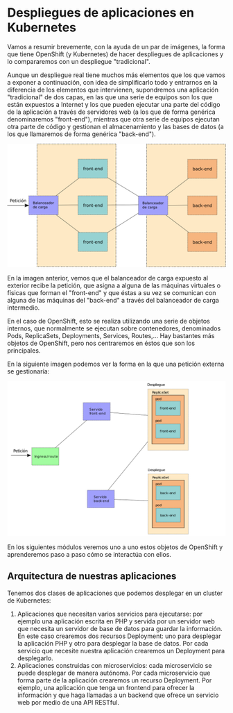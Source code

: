 # Despliegues de aplicaciones en Kubernetes

Vamos a resumir brevemente, con la ayuda de un par de imágenes, la forma que tiene OpenShift (y Kubernetes) de hacer despliegues de aplicaciones y lo compararemos con un despliegue "tradicional".

Aunque un despliegue real tiene muchos más elementos que los que vamos a exponer a continuación, con idea de simplificarlo todo y entrarnos en la diferencia de los elementos que intervienen, supondremos una aplicación "tradicional" de dos capas, en las que una serie de equipos son los que están expuestos a Internet y los que pueden ejecutar una parte del código de la aplicación a través de servidores web (a los que de forma genérica denominaremos "front-end"), mientras que otra serie de equipos ejecutan otra parte de código y gestionan el almacenamiento y las bases de datos (a los que llamaremos de forma genérica "back-end").

![esquema_tradicional](img/esquema-tradicional.png)

En la imagen anterior, vemos que el balanceador de carga expuesto al exterior recibe la petición, que asigna a alguna de las máquinas virtuales o físicas que forman el "front-end" y que éstas a su vez se comunican con alguna de las máquinas del "back-end" a través del
balanceador de carga intermedio.

En el caso de OpenShift, esto se realiza utilizando una serie de objetos internos, que normalmente se ejecutan sobre contenedores, denominados Pods, ReplicaSets,  Deployments, Services, Routes,... Hay bastantes más objetos de OpenShift, pero nos centraremos en éstos que son los principales. 

En la siguiente imagen podemos ver la forma en la que una petición externa se gestionaría:

![esquema_os](img/esquema-os.png)

En los siguientes módulos veremos uno a uno estos objetos de OpenShift y aprenderemos paso a paso cómo se interactúa con ellos.

## Arquitectura de nuestras aplicaciones

Tenemos dos clases de aplicaciones que podemos desplegar en un cluster de Kubernetes:

1. Aplicaciones que necesitan varios servicios para ejecutarse: por ejemplo una aplicación escrita en PHP y servida por un servidor web que necesita un servidor de base de datos para guardar la información. En este caso crearemos dos recursos Deployment: uno para desplegar la aplicación PHP y otro para desplegar la base de datos. Por cada servicio que necesite nuestra aplicación crearemos un Deployment para desplegarlo.
2. Aplicaciones construidas con microservicios: cada microservicio se puede desplegar de manera autónoma. Por cada microservicio que forma parte de la aplicación crearemos un recurso Deployment. Por ejemplo, una aplicación que tenga un frontend para ofrecer la información y que haga llamadas a un backend que ofrece un servicio web por medio de una API RESTful.